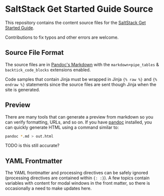 # SaltStack Get Started Guide Source

This repository contains the content source files for the [SaltStack Get Started Guide](https://docs.saltstack.com/en/getstarted/).

Contributions to fix typos and other errors are welcome.

## Source File Format

The source files are in [Pandoc's Markdown](http://pandoc.org/README.html#pandocs-markdown) with the `markdown+pipe_tables` & `backtick_code_blocks` extensions enabled.

Code samples that contain Jinja must be wrapped in Jinja `{% raw %}` and `{% endraw %}` statements since the source files are sent though Jinja when the site is generated.

## Preview

There are many tools that can generate a preview from markdown so you can verify formatting, URLs, and so on. If you have [pandoc](http://pandoc.org/) installed, you can quickly generate HTML using a command similar to:

``` bash
pandoc *.md > out.html
```
TODO is this still accurate?

## YAML Frontmatter

The YAML frontmatter and processing directives can be safely ignored (processing directives are contained within `{: :}`). A few topics contain variables with content for modal windows in the front matter, so there is occasionally a need to make updates here.
